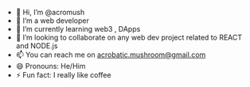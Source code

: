 - 👋 Hi, I’m @acromush
- 👀 I’m a web developer
- 🌱 I’m currently learning web3 , DApps
- 💞️ I’m looking to collaborate on any web dev project related to REACT and NODE.js
- 📫 You can reach me on acrobatic.mushroom@gmail.com
- 😄 Pronouns: He/Him
- ⚡ Fun fact: I really like coffee 
<!---
acromush/acromush is a ✨ special ✨ repository because its `README.md` (this file) appears on your GitHub profile.
You can click the Preview link to take a look at your changes.
--->
